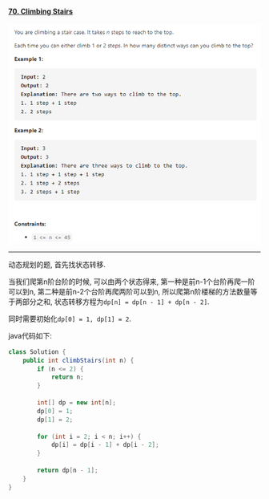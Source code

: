 #### [70. Climbing Stairs](https://leetcode-cn.com/problems/climbing-stairs/)

![image-20200924165736466](../assets/image-20200924165736466.png)

---

动态规划的题, 首先找状态转移.

当我们爬第n阶台阶的时候, 可以由两个状态得来, 第一种是前n-1个台阶再爬一阶可以到n, 第二种是前n-2个台阶再爬两阶可以到n,  所以爬第n阶楼梯的方法数量等于两部分之和, 状态转移方程为`dp[n] = dp[n - 1] + dp[n - 2]`.

同时需要初始化`dp[0] = 1, dp[1] = 2`.

java代码如下:

```java
class Solution {
    public int climbStairs(int n) {
        if (n <= 2) {
            return n;
        }

        int[] dp = new int[n];
        dp[0] = 1;
        dp[1] = 2;

        for (int i = 2; i < n; i++) {
            dp[i] = dp[i - 1] + dp[i - 2];
        }

        return dp[n - 1];
    }
}
```

